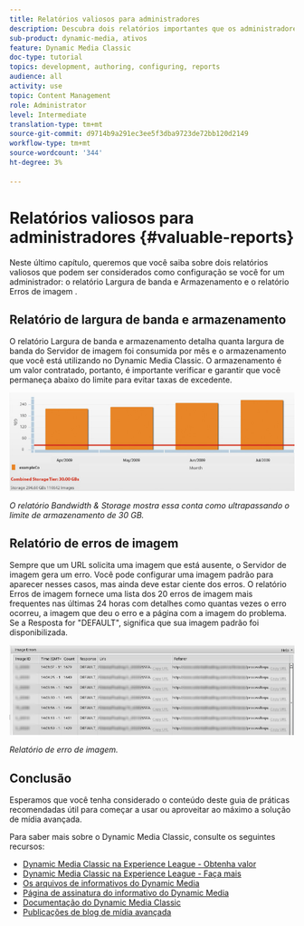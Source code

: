 ```yaml
---
title: Relatórios valiosos para administradores
description: Descubra dois relatórios importantes que os administradores do Dynamic Media Classic devem considerar a configuração.
sub-product: dynamic-media, ativos
feature: Dynamic Media Classic
doc-type: tutorial
topics: development, authoring, configuring, reports
audience: all
activity: use
topic: Content Management
role: Administrator
level: Intermediate
translation-type: tm+mt
source-git-commit: d9714b9a291ec3ee5f3dba9723de72bb120d2149
workflow-type: tm+mt
source-wordcount: '344'
ht-degree: 3%

---
```



# Relatórios valiosos para administradores {#valuable-reports}

Neste último capítulo, queremos que você saiba sobre dois relatórios valiosos que podem ser considerados como configuração se você for um administrador: o relatório Largura de banda e Armazenamento e o relatório Erros de imagem .

## Relatório de largura de banda e armazenamento

O relatório Largura de banda e armazenamento detalha quanta largura de banda do Servidor de imagem foi consumida por mês e o armazenamento que você está utilizando no Dynamic Media Classic. O armazenamento é um valor contratado, portanto, é importante verificar e garantir que você permaneça abaixo do limite para evitar taxas de excedente.

![imagem](assets/valuable-reports/reports-1.jpg)

_O relatório Bandwidth &amp; Storage mostra essa conta como ultrapassando o limite de armazenamento de 30 GB._

## Relatório de erros de imagem

Sempre que um URL solicita uma imagem que está ausente, o Servidor de imagem gera um erro. Você pode configurar uma imagem padrão para aparecer nesses casos, mas ainda deve estar ciente dos erros. O relatório Erros de imagem fornece uma lista dos 20 erros de imagem mais frequentes nas últimas 24 horas com detalhes como quantas vezes o erro ocorreu, a imagem que deu o erro e a página com a imagem do problema. Se a Resposta for &quot;DEFAULT&quot;, significa que sua imagem padrão foi disponibilizada.

![imagem](assets/valuable-reports/reports-2.jpg)

_Relatório de erro de imagem._

## Conclusão

Esperamos que você tenha considerado o conteúdo deste guia de práticas recomendadas útil para começar a usar ou aproveitar ao máximo a solução de mídia avançada.

Para saber mais sobre o Dynamic Media Classic, consulte os seguintes recursos:

- [Dynamic Media Classic na Experience League - Obtenha valor](https://guided.adobe.com/?launch=AEM-5a#recommended/solutions/experience-manager)
- [Dynamic Media Classic na Experience League - Faça mais](https://guided.adobe.com/?launch=AEM-6a#recommended/solutions/experience-manager)
- [Os arquivos de informativos do Dynamic Media](https://docs.adobe.com/content/help/en/dynamic-media-classic/using/dynamic-media-newsletter.html)
- [Página de assinatura do informativo do Dynamic Media](https://www.adobe.com/subscription/dynamic-media-newsletter.html)
- [Documentação do Dynamic Media Classic](https://docs.adobe.com/content/help/en/dynamic-media-classic/using/home.html)
- [Publicações de blog de mídia avançada](https://theblog.adobe.com/tag/dynamic-media)
